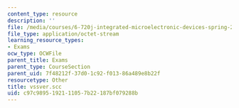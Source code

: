 ```yaml
---
content_type: resource
description: ''
file: /media/courses/6-720j-integrated-microelectronic-devices-spring-2007/c97c9895192111057b22187bf079288b_vssver.scc
file_type: application/octet-stream
learning_resource_types:
- Exams
ocw_type: OCWFile
parent_title: Exams
parent_type: CourseSection
parent_uid: 7f48212f-37d0-1c92-f013-86a489e8b22f
resourcetype: Other
title: vssver.scc
uid: c97c9895-1921-1105-7b22-187bf079288b
---
```

